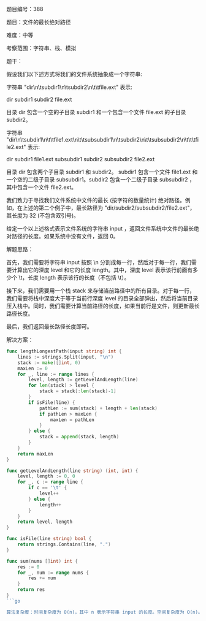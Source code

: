 题目编号：388

题目：文件的最长绝对路径

难度：中等

考察范围：字符串、栈、模拟

题干：

假设我们以下述方式将我们的文件系统抽象成一个字符串:

字符串 "dir\n\tsubdir1\n\tsubdir2\n\t\tfile.ext" 表示:

dir
    subdir1
    subdir2
        file.ext

目录 dir 包含一个空的子目录 subdir1 和一个包含一个文件 file.ext 的子目录 subdir2。

字符串 "dir\n\tsubdir1\n\t\tfile1.ext\n\t\tsubsubdir1\n\tsubdir2\n\t\tsubsubdir2\n\t\t\tfile2.ext" 表示:

dir
    subdir1
        file1.ext
        subsubdir1
    subdir2
        subsubdir2
            file2.ext

目录 dir 包含两个子目录 subdir1 和 subdir2。 subdir1 包含一个文件 file1.ext 和一个空的二级子目录 subsubdir1。subdir2 包含一个二级子目录 subsubdir2 ，其中包含一个文件 file2.ext。

我们致力于寻找我们文件系统中文件的最长 (按字符的数量统计) 绝对路径。例如，在上述的第二个例子中，最长路径为 "dir/subdir2/subsubdir2/file2.ext"，其长度为 32 (不包含双引号)。

给定一个以上述格式表示文件系统的字符串 input ，返回文件系统中文件的最长绝对路径的长度。如果系统中没有文件，返回 0。

解题思路：

首先，我们需要将字符串 input 按照 \n 分割成每一行，然后对于每一行，我们需要计算出它的深度 level 和它的长度 length。其中，深度 level 表示该行前面有多少个 \t，长度 length 表示该行的长度（不包括 \t）。

接下来，我们需要用一个栈 stack 来存储当前路径中的所有目录。对于每一行，我们需要将栈中深度大于等于当前行深度 level 的目录全部弹出，然后将当前目录压入栈中。同时，我们需要计算当前路径的长度，如果当前行是文件，则更新最长路径长度。

最后，我们返回最长路径长度即可。

解决方案：

```go
func lengthLongestPath(input string) int {
    lines := strings.Split(input, "\n")
    stack := make([]int, 0)
    maxLen := 0
    for _, line := range lines {
        level, length := getLevelAndLength(line)
        for len(stack) > level {
            stack = stack[:len(stack)-1]
        }
        if isFile(line) {
            pathLen := sum(stack) + length + len(stack)
            if pathLen > maxLen {
                maxLen = pathLen
            }
        } else {
            stack = append(stack, length)
        }
    }
    return maxLen
}

func getLevelAndLength(line string) (int, int) {
    level, length := 0, 0
    for _, c := range line {
        if c == '\t' {
            level++
        } else {
            length++
        }
    }
    return level, length
}

func isFile(line string) bool {
    return strings.Contains(line, ".")
}

func sum(nums []int) int {
    res := 0
    for _, num := range nums {
        res += num
    }
    return res
}
```go

算法复杂度：时间复杂度为 O(n)，其中 n 表示字符串 input 的长度。空间复杂度为 O(n)。